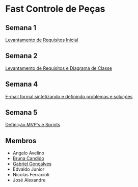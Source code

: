 # Fast Controle de Peças

## Semana 1

[Levantamento de Requisitos Inicial](./semana_1/README.md)

## Semana 2

[Levantamento de Requisitos e Diagrama de Classe](./semana_2/README.md)

## Semana 4

[E-mail formal sintetizando e definindo problemas e soluções](./semana_4/)

## Semana 5

[Definição MVP's e Sprints](./semana_5/README.md)

## Membros

- Angelo Avelino
- [Bruna Candido](https://github.com/BruuhCand)
- [Gabriel Gonçalves](https://github.com/ExiledSpirit)
- Edvaldo Junior
- Nicolas Ferracioli
- José Alexandre
